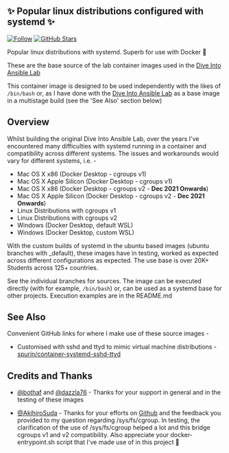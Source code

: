 ## ✨ Popular linux distributions configured with systemd ✨

[![Follow](https://shields.io/twitter/follow/jamesspurin?label=Follow)](https://twitter.com/jamesspurin)
[![GitHub Stars](https://shields.io/docker/pulls/spurin/container-systemd)](https://hub.docker.com/r/spurin/container-systemd)

Popular linux distributions with systemd.  Superb for use with Docker 🐋

These are the base source of the lab container images used in the [Dive Into Ansible Lab](https://github.com/spurin/diveintoansible-lab)

This container image is designed to be used independently with the likes of ```/bin/bash``` or, as I have done with the [Dive Into Ansible Lab](https://github.com/spurin/diveintoansible-lab) as a base image in a multistage build (see the 'See Also' section below)

## Overview

Whilst building the original Dive Into Ansible Lab, over the years I've encountered many difficulties with systemd running in a container and compatibility across different systems.  The issues and workarounds would vary for different systems, i.e. -

* Mac OS X x86 (Docker Desktop - cgroups v1)
* Mac OS X Apple Silicon (Docker Desktop - cgroups v1)
* Mac OS X x86 (Docker Desktop - cgroups v2 - **Dec 2021 Onwards**)
* Mac OS X Apple Silicon (Docker Desktop - cgroups v2 - **Dec 2021 Onwards**)
* Linux Distributions with cgroups v1
* Linux Distributions with cgroups v2
* Windows (Docker Desktop, default WSL)
* Windows (Docker Desktop, custom WSL)

With the custom builds of systemd in the ubuntu based images (ubuntu branches with _default), these images have in testing, worked as expected across different configurations as expected.  The use base is over 20K+ Students across 125+ countries.

See the individual branches for sources.  The image can be executed directly (with for example, ```/bin/bash```) or, can be used as a systemd base for other projects.  Execution examples are in the README.md

## See Also

Convenient GitHub links for where I make use of these source images -

* Customised with sshd and ttyd to mimic virtual machine distributions - [spurin/container-systemd-sshd-ttyd](https://github.com/spurin/container-systemd-sshd-ttyd)

## Credits and Thanks

* [@bothaf](https://github.com/bothaf) and [@dazzla76](https://github.com/dazzla76) - Thanks for your support in general and in the testing of these images

* [@AkihiroSuda](https://github.com/AkihiroSuda) - Thanks for your efforts on [Github](https://github.com/AkihiroSuda/containerized-systemd) and the feedback you provided to my question regarding /sys/fs/cgroup.  In testing, the clarification of the use of /sys/fs/cgroup helped a lot and this bridge cgroups v1 and v2 compatibility.  Also appreciate your docker-entrypoint.sh script that I've made use of in this project 🚀
